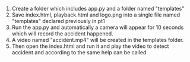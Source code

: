 1. Create a folder which includes app.py and a folder named "templates"
2. Save index.html, playback.html and logo.png into a single file named "templates" declared previously in pt1
3. Run the app.py and automatically a camera will appear for 10 seconds which will record the accident happened.
4. A video named "accident.mp4" will be created in the templates folder.
4. Then open the index.html and run it and play the video to detect accident and according to the same help can be called. 
